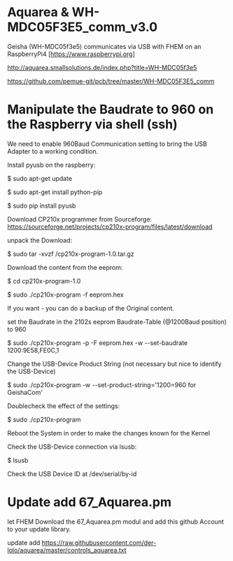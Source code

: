 # Aquarea & WH-MDC05F3E5_comm_v3.0
Geisha (WH-MDC05f3e5) communicates via USB with FHEM on an RaspberryPi4 [https://www.raspberrypi.org]

http://aquarea.smallsolutions.de/index.php?title=WH-MDC05f3e5

https://github.com/pemue-git/pcb/tree/master/WH-MDC05F3E5_comm

# Manipulate the Baudrate to 960 on the Raspberry via shell (ssh)

We need to enable 960Baud Communication setting to bring the USB Adapter to a working condition.

Install pyusb on the raspberry:

$ sudo apt-get update

$ sudo apt-get install python-pip  

$ sudo pip install pyusb

Download CP210x programmer from Sourceforge:
https://sourceforge.net/projects/cp210x-program/files/latest/download

unpack the Download:

$ sudo tar -xvzf /cp210x-program-1.0.tar.gz


Download the content from the eeprom:

$ cd cp210x-program-1.0

$ sudo ./cp210x-program -f eeprom.hex

If you want - you can do a backup of the Original content.


set the Baudrate in the 2102s eeprom Baudrate-Table (@1200Baud position) to 960

$ sudo ./cp210x-program -p -F eeprom.hex -w --set-baudrate 1200:9E58,FE0C,1

Change the USB-Device Product String (not necessary but nice to identify the USB-Device)

$ sudo ./cp210x-program -w --set-product-string='1200=960 for GeishaCom'

Doublecheck the effect of the settings:

$ sudo ./cp210x-program

Reboot the System in order to make the changes known for the Kernel 

Check the USB-Device connection via lsusb:

$ lsusb

Check the USB Device ID at /dev/serial/by-id



# Update add 67_Aquarea.pm

let FHEM Download the 67_Aquarea.pm modul and add this github Account to your update library.

update add https://raw.githubusercontent.com/der-lolo/aquarea/master/controls_aquarea.txt


